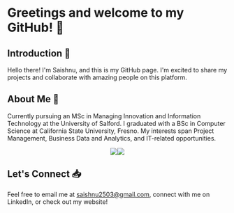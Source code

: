# Greetings and welcome to my GitHub! 👋 

## Introduction 🚀
Hello there! I'm Saishnu, and this is my GitHub page. I'm excited to share my projects and collaborate with amazing people on this platform.

## About Me 🤔
Currently pursuing an MSc in Managing Innovation and Information Technology at the University of Salford. I graduated with a BSc in Computer Science at California State University, Fresno. My interests span Project Management, Business Data and Analytics, and IT-related opportunities.

<div style="display: flex; justify-content: center;">
    <img src="https://github-readme-stats.vercel.app/api?username=saishnu25&theme=dark&show_icons=true&hide_border=true&count_private=true" style="max-width: 400px;">
    <img src="https://github-readme-stats.vercel.app/api/top-langs/?username=saishnu25&theme=dark&show_icons=true&hide_border=true&layout=compact" style="max-width: 400px;">
</div>

## Let's Connect 📥
Feel free to email me at saishnu2503@gmail.com, connect with me on LinkedIn, or check out my website!
